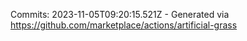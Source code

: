 Commits: 2023-11-05T09:20:15.521Z - Generated via https://github.com/marketplace/actions/artificial-grass
<br>

